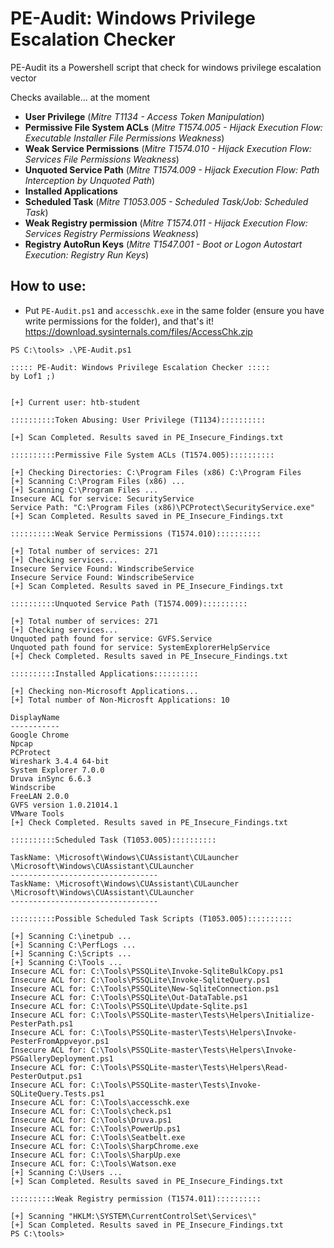 # PE-Audit: Windows Privilege Escalation Checker
PE-Audit its a Powershell script that check for windows privilege escalation vector

Checks available... at the moment
- **User Privilege** (*Mitre T1134 - Access Token Manipulation*)
- **Permissive File System ACLs** (*Mitre T1574.005 - Hijack Execution Flow: Executable Installer File Permissions Weakness*)
- **Weak Service Permissions** (*Mitre T1574.010 - Hijack Execution Flow: Services File Permissions Weakness*)
- **Unquoted Service Path** (*Mitre T1574.009 - Hijack Execution Flow: Path Interception by Unquoted Path*)
- **Installed Applications**
- **Scheduled Task** (*Mitre T1053.005 - Scheduled Task/Job: Scheduled Task*)
- **Weak Registry permission** (*Mitre T1574.011 - Hijack Execution Flow: Services Registry Permissions Weakness*)
- **Registry AutoRun Keys** (*Mitre T1547.001 - Boot or Logon Autostart Execution: Registry Run Keys*)

## How to use:
- Put `PE-Audit.ps1` and `accesschk.exe` in the same folder (ensure you have write permissions for the folder), and that's it!
https://download.sysinternals.com/files/AccessChk.zip

```
PS C:\tools> .\PE-Audit.ps1

::::: PE-Audit: Windows Privilege Escalation Checker :::::
by Lof1 ;)


[+] Current user: htb-student

::::::::::Token Abusing: User Privilege (T1134)::::::::::

[+] Scan Completed. Results saved in PE_Insecure_Findings.txt

::::::::::Permissive File System ACLs (T1574.005)::::::::::

[+] Checking Directories: C:\Program Files (x86) C:\Program Files
[+] Scanning C:\Program Files (x86) ...
[+] Scanning C:\Program Files ...
Insecure ACL for service: SecurityService
Service Path: "C:\Program Files (x86)\PCProtect\SecurityService.exe"
[+] Scan Completed. Results saved in PE_Insecure_Findings.txt

::::::::::Weak Service Permissions (T1574.010)::::::::::

[+] Total number of services: 271
[+] Checking services...
Insecure Service Found: WindscribeService
Insecure Service Found: WindscribeService
[+] Scan Completed. Results saved in PE_Insecure_Findings.txt

::::::::::Unquoted Service Path (T1574.009)::::::::::

[+] Total number of services: 271
[+] Checking services...
Unquoted path found for service: GVFS.Service
Unquoted path found for service: SystemExplorerHelpService
[+] Check Completed. Results saved in PE_Insecure_Findings.txt

::::::::::Installed Applications::::::::::

[+] Checking non-Microsoft Applications...
[+] Total number of Non-Microsft Applications: 10

DisplayName
-----------
Google Chrome
Npcap
PCProtect
Wireshark 3.4.4 64-bit
System Explorer 7.0.0
Druva inSync 6.6.3
Windscribe
FreeLAN 2.0.0
GVFS version 1.0.21014.1
VMware Tools
[+] Check Completed. Results saved in PE_Insecure_Findings.txt

::::::::::Scheduled Task (T1053.005)::::::::::

TaskName: \Microsoft\Windows\CUAssistant\CULauncher \Microsoft\Windows\CUAssistant\CULauncher
---------------------------------
TaskName: \Microsoft\Windows\CUAssistant\CULauncher \Microsoft\Windows\CUAssistant\CULauncher
---------------------------------

::::::::::Possible Scheduled Task Scripts (T1053.005)::::::::::

[+] Scanning C:\inetpub ...
[+] Scanning C:\PerfLogs ...
[+] Scanning C:\Scripts ...
[+] Scanning C:\Tools ...
Insecure ACL for: C:\Tools\PSSQLite\Invoke-SqliteBulkCopy.ps1
Insecure ACL for: C:\Tools\PSSQLite\Invoke-SqliteQuery.ps1
Insecure ACL for: C:\Tools\PSSQLite\New-SqliteConnection.ps1
Insecure ACL for: C:\Tools\PSSQLite\Out-DataTable.ps1
Insecure ACL for: C:\Tools\PSSQLite\Update-Sqlite.ps1
Insecure ACL for: C:\Tools\PSSQLite-master\Tests\Helpers\Initialize-PesterPath.ps1
Insecure ACL for: C:\Tools\PSSQLite-master\Tests\Helpers\Invoke-PesterFromAppveyor.ps1
Insecure ACL for: C:\Tools\PSSQLite-master\Tests\Helpers\Invoke-PSGalleryDeployment.ps1
Insecure ACL for: C:\Tools\PSSQLite-master\Tests\Helpers\Read-PesterOutput.ps1
Insecure ACL for: C:\Tools\PSSQLite-master\Tests\Invoke-SQLiteQuery.Tests.ps1
Insecure ACL for: C:\Tools\accesschk.exe
Insecure ACL for: C:\Tools\check.ps1
Insecure ACL for: C:\Tools\Druva.ps1
Insecure ACL for: C:\Tools\PowerUp.ps1
Insecure ACL for: C:\Tools\Seatbelt.exe
Insecure ACL for: C:\Tools\SharpChrome.exe
Insecure ACL for: C:\Tools\SharpUp.exe
Insecure ACL for: C:\Tools\Watson.exe
[+] Scanning C:\Users ...
[+] Scan Completed. Results saved in PE_Insecure_Findings.txt

::::::::::Weak Registry permission (T1574.011)::::::::::

[+] Scanning "HKLM:\SYSTEM\CurrentControlSet\Services\"
[+] Scan Completed. Results saved in PE_Insecure_Findings.txt
PS C:\tools> 
```
